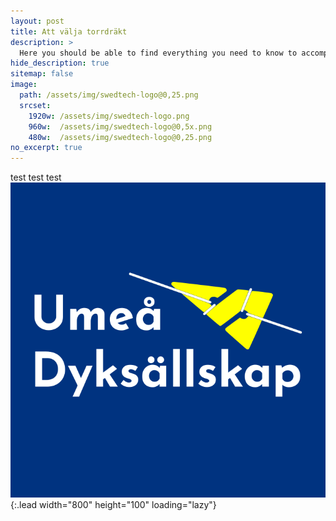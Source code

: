 ```yaml
---
layout: post
title: Att välja torrdräkt
description: >
  Here you should be able to find everything you need to know to accomplish the most common tasks when blogging with Hydejack.
hide_description: true
sitemap: false
image: 
  path: /assets/img/swedtech-logo@0,25.png
  srcset:
    1920w: /assets/img/swedtech-logo.png
    960w:  /assets/img/swedtech-logo@0,5x.png
    480w:  /assets/img/swedtech-logo@0,25.png
no_excerpt: true
---
```


test test test
![Full-width image](/assets/img/FB-logga.png){:.lead width="800" height="100" loading="lazy"}
